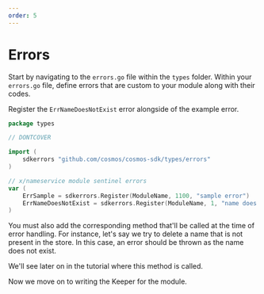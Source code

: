 ```yaml
---
order: 5
---
```


# Errors

Start by navigating to the `errors.go` file within the `types` folder. Within your `errors.go` file, define errors that are custom to your module along with their codes.

Register the `ErrNameDoesNotExist` error alongside of the example error.

```go
package types

// DONTCOVER

import (
	sdkerrors "github.com/cosmos/cosmos-sdk/types/errors"
)

// x/nameservice module sentinel errors
var (
	ErrSample = sdkerrors.Register(ModuleName, 1100, "sample error")
	ErrNameDoesNotExist = sdkerrors.Register(ModuleName, 1, "name does not exist")
)

```

You must also add the corresponding method that'll be called at the time of error handling. For instance, let's say we try to delete a name that is not present in the store. In this case, an error should be thrown as the name does not exist.

We'll see later on in the tutorial where this method is called.

Now we move on to writing the Keeper for the module.

